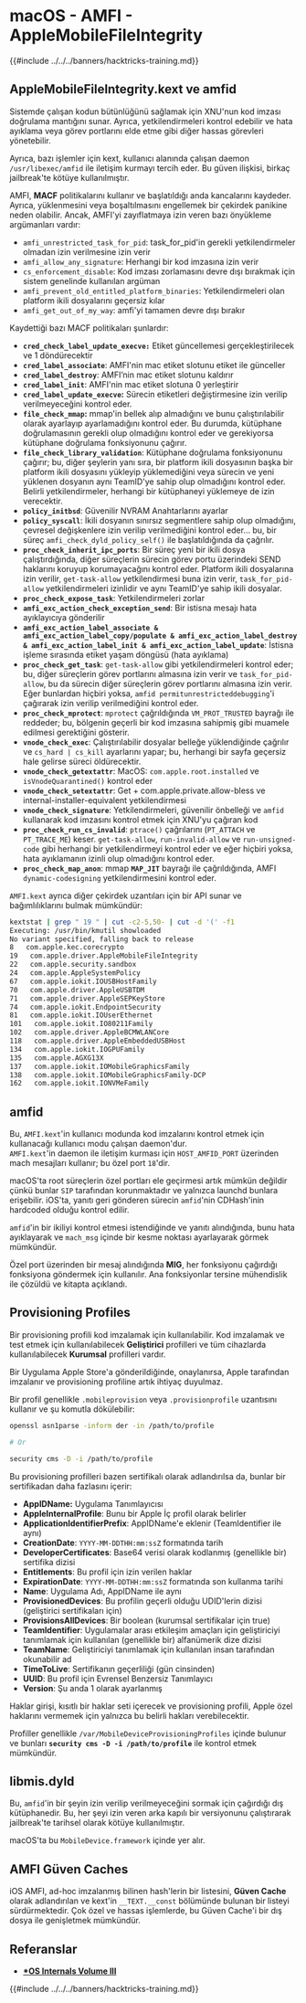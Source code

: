 # macOS - AMFI - AppleMobileFileIntegrity

{{#include ../../../banners/hacktricks-training.md}}

## AppleMobileFileIntegrity.kext ve amfid

Sistemde çalışan kodun bütünlüğünü sağlamak için XNU'nun kod imzası doğrulama mantığını sunar. Ayrıca, yetkilendirmeleri kontrol edebilir ve hata ayıklama veya görev portlarını elde etme gibi diğer hassas görevleri yönetebilir.

Ayrıca, bazı işlemler için kext, kullanıcı alanında çalışan daemon `/usr/libexec/amfid` ile iletişim kurmayı tercih eder. Bu güven ilişkisi, birkaç jailbreak'te kötüye kullanılmıştır.

AMFI, **MACF** politikalarını kullanır ve başlatıldığı anda kancalarını kaydeder. Ayrıca, yüklenmesini veya boşaltılmasını engellemek bir çekirdek panikine neden olabilir. Ancak, AMFI'yi zayıflatmaya izin veren bazı önyükleme argümanları vardır:

- `amfi_unrestricted_task_for_pid`: task_for_pid'in gerekli yetkilendirmeler olmadan izin verilmesine izin verir
- `amfi_allow_any_signature`: Herhangi bir kod imzasına izin verir
- `cs_enforcement_disable`: Kod imzası zorlamasını devre dışı bırakmak için sistem genelinde kullanılan argüman
- `amfi_prevent_old_entitled_platform_binaries`: Yetkilendirmeleri olan platform ikili dosyalarını geçersiz kılar
- `amfi_get_out_of_my_way`: amfi'yi tamamen devre dışı bırakır

Kaydettiği bazı MACF politikaları şunlardır:

- **`cred_check_label_update_execve:`** Etiket güncellemesi gerçekleştirilecek ve 1 döndürecektir
- **`cred_label_associate`**: AMFI'nin mac etiket slotunu etiket ile günceller
- **`cred_label_destroy`**: AMFI’nin mac etiket slotunu kaldırır
- **`cred_label_init`**: AMFI'nin mac etiket slotuna 0 yerleştirir
- **`cred_label_update_execve`:** Sürecin etiketleri değiştirmesine izin verilip verilmeyeceğini kontrol eder.
- **`file_check_mmap`:** mmap'in bellek alıp almadığını ve bunu çalıştırılabilir olarak ayarlayıp ayarlamadığını kontrol eder. Bu durumda, kütüphane doğrulamasının gerekli olup olmadığını kontrol eder ve gerekiyorsa kütüphane doğrulama fonksiyonunu çağırır.
- **`file_check_library_validation`**: Kütüphane doğrulama fonksiyonunu çağırır; bu, diğer şeylerin yanı sıra, bir platform ikili dosyasının başka bir platform ikili dosyasını yükleyip yüklemediğini veya sürecin ve yeni yüklenen dosyanın aynı TeamID'ye sahip olup olmadığını kontrol eder. Belirli yetkilendirmeler, herhangi bir kütüphaneyi yüklemeye de izin verecektir.
- **`policy_initbsd`**: Güvenilir NVRAM Anahtarlarını ayarlar
- **`policy_syscall`**: İkili dosyanın sınırsız segmentlere sahip olup olmadığını, çevresel değişkenlere izin verilip verilmediğini kontrol eder... bu, bir süreç `amfi_check_dyld_policy_self()` ile başlatıldığında da çağrılır.
- **`proc_check_inherit_ipc_ports`**: Bir süreç yeni bir ikili dosya çalıştırdığında, diğer süreçlerin sürecin görev portu üzerindeki SEND haklarını koruyup korumayacağını kontrol eder. Platform ikili dosyalarına izin verilir, `get-task-allow` yetkilendirmesi buna izin verir, `task_for_pid-allow` yetkilendirmeleri izinlidir ve aynı TeamID'ye sahip ikili dosyalar.
- **`proc_check_expose_task`**: Yetkilendirmeleri zorlar
- **`amfi_exc_action_check_exception_send`**: Bir istisna mesajı hata ayıklayıcıya gönderilir
- **`amfi_exc_action_label_associate & amfi_exc_action_label_copy/populate & amfi_exc_action_label_destroy & amfi_exc_action_label_init & amfi_exc_action_label_update`**: İstisna işleme sırasında etiket yaşam döngüsü (hata ayıklama)
- **`proc_check_get_task`**: `get-task-allow` gibi yetkilendirmeleri kontrol eder; bu, diğer süreçlerin görev portlarını almasına izin verir ve `task_for_pid-allow`, bu da sürecin diğer süreçlerin görev portlarını almasına izin verir. Eğer bunlardan hiçbiri yoksa, `amfid permitunrestricteddebugging`'i çağırarak izin verilip verilmediğini kontrol eder.
- **`proc_check_mprotect`**: `mprotect` çağrıldığında `VM_PROT_TRUSTED` bayrağı ile reddeder; bu, bölgenin geçerli bir kod imzasına sahipmiş gibi muamele edilmesi gerektiğini gösterir.
- **`vnode_check_exec`**: Çalıştırılabilir dosyalar belleğe yüklendiğinde çağrılır ve `cs_hard | cs_kill` ayarlarını yapar; bu, herhangi bir sayfa geçersiz hale gelirse süreci öldürecektir.
- **`vnode_check_getextattr`**: MacOS: `com.apple.root.installed` ve `isVnodeQuarantined()` kontrol eder
- **`vnode_check_setextattr`**: Get + com.apple.private.allow-bless ve internal-installer-equivalent yetkilendirmesi
- &#x20;**`vnode_check_signature`**: Yetkilendirmeleri, güvenilir önbelleği ve `amfid` kullanarak kod imzasını kontrol etmek için XNU'yu çağıran kod
- &#x20;**`proc_check_run_cs_invalid`**: `ptrace()` çağrılarını (`PT_ATTACH` ve `PT_TRACE_ME`) keser. `get-task-allow`, `run-invalid-allow` ve `run-unsigned-code` gibi herhangi bir yetkilendirmeyi kontrol eder ve eğer hiçbiri yoksa, hata ayıklamanın izinli olup olmadığını kontrol eder.
- **`proc_check_map_anon`**: mmap **`MAP_JIT`** bayrağı ile çağrıldığında, AMFI `dynamic-codesigning` yetkilendirmesini kontrol eder.

`AMFI.kext` ayrıca diğer çekirdek uzantıları için bir API sunar ve bağımlılıklarını bulmak mümkündür:
```bash
kextstat | grep " 19 " | cut -c2-5,50- | cut -d '(' -f1
Executing: /usr/bin/kmutil showloaded
No variant specified, falling back to release
8   com.apple.kec.corecrypto
19   com.apple.driver.AppleMobileFileIntegrity
22   com.apple.security.sandbox
24   com.apple.AppleSystemPolicy
67   com.apple.iokit.IOUSBHostFamily
70   com.apple.driver.AppleUSBTDM
71   com.apple.driver.AppleSEPKeyStore
74   com.apple.iokit.EndpointSecurity
81   com.apple.iokit.IOUserEthernet
101   com.apple.iokit.IO80211Family
102   com.apple.driver.AppleBCMWLANCore
118   com.apple.driver.AppleEmbeddedUSBHost
134   com.apple.iokit.IOGPUFamily
135   com.apple.AGXG13X
137   com.apple.iokit.IOMobileGraphicsFamily
138   com.apple.iokit.IOMobileGraphicsFamily-DCP
162   com.apple.iokit.IONVMeFamily
```
## amfid

Bu, `AMFI.kext`'in kullanıcı modunda kod imzalarını kontrol etmek için kullanacağı kullanıcı modu çalışan daemon'dur.\
`AMFI.kext`'in daemon ile iletişim kurması için `HOST_AMFID_PORT` üzerinden mach mesajları kullanır; bu özel port `18`'dir.

macOS'ta root süreçlerin özel portları ele geçirmesi artık mümkün değildir çünkü bunlar `SIP` tarafından korunmaktadır ve yalnızca launchd bunlara erişebilir. iOS'ta, yanıtı geri gönderen sürecin `amfid`'nin CDHash'inin hardcoded olduğu kontrol edilir.

`amfid`'in bir ikiliyi kontrol etmesi istendiğinde ve yanıtı alındığında, bunu hata ayıklayarak ve `mach_msg` içinde bir kesme noktası ayarlayarak görmek mümkündür.

Özel port üzerinden bir mesaj alındığında **MIG**, her fonksiyonu çağırdığı fonksiyona göndermek için kullanılır. Ana fonksiyonlar tersine mühendislik ile çözüldü ve kitapta açıklandı.

## Provisioning Profiles

Bir provisioning profili kod imzalamak için kullanılabilir. Kod imzalamak ve test etmek için kullanılabilecek **Geliştirici** profilleri ve tüm cihazlarda kullanılabilecek **Kurumsal** profilleri vardır.

Bir Uygulama Apple Store'a gönderildiğinde, onaylanırsa, Apple tarafından imzalanır ve provisioning profiline artık ihtiyaç duyulmaz.

Bir profil genellikle `.mobileprovision` veya `.provisionprofile` uzantısını kullanır ve şu komutla dökülebilir:
```bash
openssl asn1parse -inform der -in /path/to/profile

# Or

security cms -D -i /path/to/profile
```
Bu provisioning profilleri bazen sertifikalı olarak adlandırılsa da, bunlar bir sertifikadan daha fazlasını içerir:

- **AppIDName:** Uygulama Tanımlayıcısı
- **AppleInternalProfile**: Bunu bir Apple İç profil olarak belirler
- **ApplicationIdentifierPrefix**: AppIDName'e eklenir (TeamIdentifier ile aynı)
- **CreationDate**: `YYYY-MM-DDTHH:mm:ssZ` formatında tarih
- **DeveloperCertificates**: Base64 verisi olarak kodlanmış (genellikle bir) sertifika dizisi
- **Entitlements**: Bu profil için izin verilen haklar
- **ExpirationDate**: `YYYY-MM-DDTHH:mm:ssZ` formatında son kullanma tarihi
- **Name**: Uygulama Adı, AppIDName ile aynı
- **ProvisionedDevices**: Bu profilin geçerli olduğu UDID'lerin dizisi (geliştirici sertifikaları için)
- **ProvisionsAllDevices**: Bir boolean (kurumsal sertifikalar için true)
- **TeamIdentifier**: Uygulamalar arası etkileşim amaçları için geliştiriciyi tanımlamak için kullanılan (genellikle bir) alfanümerik dize dizisi
- **TeamName**: Geliştiriciyi tanımlamak için kullanılan insan tarafından okunabilir ad
- **TimeToLive**: Sertifikanın geçerliliği (gün cinsinden)
- **UUID**: Bu profil için Evrensel Benzersiz Tanımlayıcı
- **Version**: Şu anda 1 olarak ayarlanmış

Haklar girişi, kısıtlı bir haklar seti içerecek ve provisioning profili, Apple özel haklarını vermemek için yalnızca bu belirli hakları verebilecektir.

Profiller genellikle `/var/MobileDeviceProvisioningProfiles` içinde bulunur ve bunları **`security cms -D -i /path/to/profile`** ile kontrol etmek mümkündür.

## **libmis.dyld**

Bu, `amfid`'in bir şeyin izin verilip verilmeyeceğini sormak için çağırdığı dış kütüphanedir. Bu, her şeyi izin veren arka kapılı bir versiyonunu çalıştırarak jailbreak'te tarihsel olarak kötüye kullanılmıştır.

macOS'ta bu `MobileDevice.framework` içinde yer alır.

## AMFI Güven Caches

iOS AMFI, ad-hoc imzalanmış bilinen hash'lerin bir listesini, **Güven Cache** olarak adlandırılan ve kext'in `__TEXT.__const` bölümünde bulunan bir listeyi sürdürmektedir. Çok özel ve hassas işlemlerde, bu Güven Cache'i bir dış dosya ile genişletmek mümkündür.

## Referanslar

- [**\*OS Internals Volume III**](https://newosxbook.com/home.html)

{{#include ../../../banners/hacktricks-training.md}}
